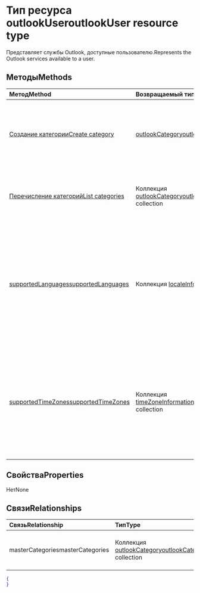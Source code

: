 # <a name="outlookuser-resource-type"></a><span data-ttu-id="a1f27-101">Тип ресурса outlookUser</span><span class="sxs-lookup"><span data-stu-id="a1f27-101">outlookUser resource type</span></span>


<span data-ttu-id="a1f27-102">Представляет службы Outlook, доступные пользователю.</span><span class="sxs-lookup"><span data-stu-id="a1f27-102">Represents the Outlook services available to a user.</span></span>


## <a name="methods"></a><span data-ttu-id="a1f27-103">Методы</span><span class="sxs-lookup"><span data-stu-id="a1f27-103">Methods</span></span>

| <span data-ttu-id="a1f27-104">Метод</span><span class="sxs-lookup"><span data-stu-id="a1f27-104">Method</span></span>           | <span data-ttu-id="a1f27-105">Возвращаемый тип</span><span class="sxs-lookup"><span data-stu-id="a1f27-105">Return Type</span></span>    |<span data-ttu-id="a1f27-106">Описание</span><span class="sxs-lookup"><span data-stu-id="a1f27-106">Description</span></span>|
|:---------------|:--------|:----------|
|[<span data-ttu-id="a1f27-107">Создание категории</span><span class="sxs-lookup"><span data-stu-id="a1f27-107">Create category</span></span>](../api/outlookuser_post_mastercategories.md) | [<span data-ttu-id="a1f27-108">outlookCategory</span><span class="sxs-lookup"><span data-stu-id="a1f27-108">outlookCategory</span></span>](outlookcategory.md) |<span data-ttu-id="a1f27-109">Создание объекта **outlookCategory** в основном списке категорий пользователя.</span><span class="sxs-lookup"><span data-stu-id="a1f27-109">Create an **outlookCategory** object in the user's master list of categories.</span></span>|
|[<span data-ttu-id="a1f27-110">Перечисление категорий</span><span class="sxs-lookup"><span data-stu-id="a1f27-110">List categories</span></span>](../api/outlookuser_list_mastercategories.md) | <span data-ttu-id="a1f27-111">Коллекция [outlookCategory](outlookcategory.md)</span><span class="sxs-lookup"><span data-stu-id="a1f27-111">[outlookCategory](outlookcategory.md) collection</span></span> |<span data-ttu-id="a1f27-112">Получение всех категорий, определенных для пользователя.</span><span class="sxs-lookup"><span data-stu-id="a1f27-112">Get all the categories that have been defined for the user.</span></span>|
|[<span data-ttu-id="a1f27-113">supportedLanguages</span><span class="sxs-lookup"><span data-stu-id="a1f27-113">supportedLanguages</span></span>](../api/outlookuser_supportedlanguages.md) | <span data-ttu-id="a1f27-114">Коллекция [localeInfo](localeinfo.md)</span><span class="sxs-lookup"><span data-stu-id="a1f27-114">[localeInfo](localeinfo.md) collection</span></span> | <span data-ttu-id="a1f27-115">Получение списка языковых стандартов и языков, который поддерживается для пользователя, в соответствии с настройкой на сервере почтовых ящиков этого пользователя.</span><span class="sxs-lookup"><span data-stu-id="a1f27-115">Get the list of locales and languages that is supported for the user, as configured on the user's mailbox server.</span></span> |
|[<span data-ttu-id="a1f27-116">supportedTimeZones</span><span class="sxs-lookup"><span data-stu-id="a1f27-116">supportedTimeZones</span></span>](../api/outlookuser_supportedtimezones.md) | <span data-ttu-id="a1f27-117">Коллекция [timeZoneInformation](timezoneinformation.md)</span><span class="sxs-lookup"><span data-stu-id="a1f27-117">[timeZoneInformation](timezoneinformation.md) collection</span></span> | <span data-ttu-id="a1f27-118">Получение списка часовых поясов, который поддерживается для пользователя, в соответствии с настройкой на сервере почтовых ящиков этого пользователя.</span><span class="sxs-lookup"><span data-stu-id="a1f27-118">Get the list of time zones that is supported for the user, as configured on the user's mailbox server.</span></span> |


## <a name="properties"></a><span data-ttu-id="a1f27-119">Свойства</span><span class="sxs-lookup"><span data-stu-id="a1f27-119">Properties</span></span>
<span data-ttu-id="a1f27-120">Нет</span><span class="sxs-lookup"><span data-stu-id="a1f27-120">None</span></span>

## <a name="relationships"></a><span data-ttu-id="a1f27-121">Связи</span><span class="sxs-lookup"><span data-stu-id="a1f27-121">Relationships</span></span>
| <span data-ttu-id="a1f27-122">Связь</span><span class="sxs-lookup"><span data-stu-id="a1f27-122">Relationship</span></span> | <span data-ttu-id="a1f27-123">Тип</span><span class="sxs-lookup"><span data-stu-id="a1f27-123">Type</span></span>   |<span data-ttu-id="a1f27-124">Описание</span><span class="sxs-lookup"><span data-stu-id="a1f27-124">Description</span></span>|
|:---------------|:--------|:----------|
|<span data-ttu-id="a1f27-125">masterCategories</span><span class="sxs-lookup"><span data-stu-id="a1f27-125">masterCategories</span></span>|<span data-ttu-id="a1f27-126">Коллекция [outlookCategory](../resources/outlookCategory.md)</span><span class="sxs-lookup"><span data-stu-id="a1f27-126">[outlookCategory](../resources/outlookCategory.md) collection</span></span>| <span data-ttu-id="a1f27-127">Список категорий, определенных для пользователя.</span><span class="sxs-lookup"><span data-stu-id="a1f27-127">A list of categories defined for the user.</span></span> | 

<!--{
  "blockType": "resource",
  "baseType": "microsoft.graph.entity",
  "@odata.type": "microsoft.graph.outlookUser",
  "@odata.annotations": [
    {
      "property": "masterCategories",
      "capabilities": {
        "changeTracking": false,
        "expandable": false,
        "searchable": false
      }
    }
  ]
}-->
```json
{
}
```

<!-- uuid: 8fcb5dbc-d5aa-4681-8e31-b001d5168d79
2015-10-25 14:57:30 UTC -->
<!-- {
  "type": "#page.annotation",
  "description": "outlookUser resource",
  "keywords": "",
  "section": "documentation",
  "tocPath": ""
}-->